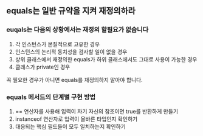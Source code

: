## equals는 일반 규약을 지켜 재정의하라

### euqals는 다음의 상황에서는 재정의 할필요가 없습니다

1. 각 인스턴스가 본질적으로 고유한 경우
2. 인스턴스의 논리적 동치성을 검사할 일이 없을 경우
3. 상위 클래스에서 재정의한 equals가 하위 클래스에서도 그대로 사용이 가능한 경우
4. 클래스가 private인 경우

꼭 필요한 경우가 아니면 equals를 재정의하지 말아야 합니다.

### equals 메서드의 단계별 구현 방법

1. == 연산자를 사용해 입력이 자기 자신의 참조이면 true를 반환하게 만들기
2. instanceof 연산자로 입력이 올바른 타입인지 확인하기
3. 대응되는 핵심 필드들이 모두 일치하는지 확인하기